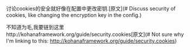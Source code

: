 讨论cookies的安全就好像在配置中更改密钥.[原文](# Discuss security of cookies, like changing the encryption key in the config.)

不知道为毛,我要链到这里http://kohanaframework.org/guide/security.cookies[原文](# Not sure why I'm linking to this: <http://kohanaframework.org/guide/security.cookies>)